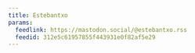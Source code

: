 ```yaml
---
title: Estebantxo
params:
  feedlink: https://mastodon.social/@estebantxo.rss
  feedid: 312e5c61957855f443931e0f82af5e29
---
```

